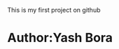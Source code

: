 <!doctype html>
<html>
  <head>
    <title>Basic HTML</title>
  </head>
  <body>
    <p>This is my first project on github</p>
    <h1>Author:<b>Yash Bora</b></h1>
  </body>
</html>
